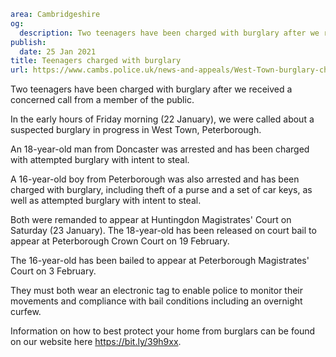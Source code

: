 ```yaml
area: Cambridgeshire
og:
  description: Two teenagers have been charged with burglary after we received a concerned call from a member of the public.
publish:
  date: 25 Jan 2021
title: Teenagers charged with burglary
url: https://www.cambs.police.uk/news-and-appeals/West-Town-burglary-charges-Jan2021
```

Two teenagers have been charged with burglary after we received a concerned call from a member of the public.

In the early hours of Friday morning (22 January), we were called about a suspected burglary in progress in West Town, Peterborough.

An 18-year-old man from Doncaster was arrested and has been charged with attempted burglary with intent to steal.

A 16-year-old boy from Peterborough was also arrested and has been charged with burglary, including theft of a purse and a set of car keys, as well as attempted burglary with intent to steal.

Both were remanded to appear at Huntingdon Magistrates' Court on Saturday (23 January). The 18-year-old has been released on court bail to appear at Peterborough Crown Court on 19 February.

The 16-year-old has been bailed to appear at Peterborough Magistrates' Court on 3 February.

They must both wear an electronic tag to enable police to monitor their movements and compliance with bail conditions including an overnight curfew.

Information on how to best protect your home from burglars can be found on our website here https://bit.ly/39h9xx.
